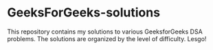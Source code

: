 # GeeksForGeeks-solutions
This repository contains my solutions to various GeeksforGeeks DSA problems. The solutions are organized by the level of difficulty. Lesgo!
